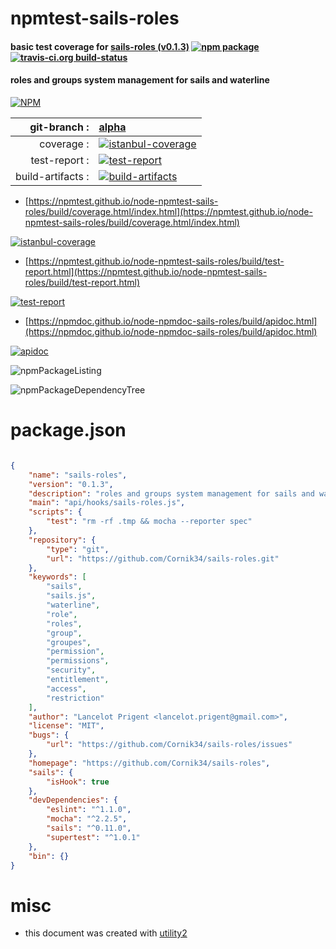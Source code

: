 # npmtest-sails-roles

#### basic test coverage for  [sails-roles (v0.1.3)](https://github.com/Cornik34/sails-roles)  [![npm package](https://img.shields.io/npm/v/npmtest-sails-roles.svg?style=flat-square)](https://www.npmjs.org/package/npmtest-sails-roles) [![travis-ci.org build-status](https://api.travis-ci.org/npmtest/node-npmtest-sails-roles.svg)](https://travis-ci.org/npmtest/node-npmtest-sails-roles)

#### roles and groups system management for sails and waterline

[![NPM](https://nodei.co/npm/sails-roles.png?downloads=true&downloadRank=true&stars=true)](https://www.npmjs.com/package/sails-roles)

| git-branch : | [alpha](https://github.com/npmtest/node-npmtest-sails-roles/tree/alpha)|
|--:|:--|
| coverage : | [![istanbul-coverage](https://npmtest.github.io/node-npmtest-sails-roles/build/coverage.badge.svg)](https://npmtest.github.io/node-npmtest-sails-roles/build/coverage.html/index.html)|
| test-report : | [![test-report](https://npmtest.github.io/node-npmtest-sails-roles/build/test-report.badge.svg)](https://npmtest.github.io/node-npmtest-sails-roles/build/test-report.html)|
| build-artifacts : | [![build-artifacts](https://npmtest.github.io/node-npmtest-sails-roles/glyphicons_144_folder_open.png)](https://github.com/npmtest/node-npmtest-sails-roles/tree/gh-pages/build)|

- [https://npmtest.github.io/node-npmtest-sails-roles/build/coverage.html/index.html](https://npmtest.github.io/node-npmtest-sails-roles/build/coverage.html/index.html)

[![istanbul-coverage](https://npmtest.github.io/node-npmtest-sails-roles/build/screenCapture.buildCi.browser.%252Ftmp%252Fbuild%252Fcoverage.lib.html.png)](https://npmtest.github.io/node-npmtest-sails-roles/build/coverage.html/index.html)

- [https://npmtest.github.io/node-npmtest-sails-roles/build/test-report.html](https://npmtest.github.io/node-npmtest-sails-roles/build/test-report.html)

[![test-report](https://npmtest.github.io/node-npmtest-sails-roles/build/screenCapture.buildCi.browser.%252Ftmp%252Fbuild%252Ftest-report.html.png)](https://npmtest.github.io/node-npmtest-sails-roles/build/test-report.html)

- [https://npmdoc.github.io/node-npmdoc-sails-roles/build/apidoc.html](https://npmdoc.github.io/node-npmdoc-sails-roles/build/apidoc.html)

[![apidoc](https://npmdoc.github.io/node-npmdoc-sails-roles/build/screenCapture.buildCi.browser.%252Ftmp%252Fbuild%252Fapidoc.html.png)](https://npmdoc.github.io/node-npmdoc-sails-roles/build/apidoc.html)

![npmPackageListing](https://npmtest.github.io/node-npmtest-sails-roles/build/screenCapture.npmPackageListing.svg)

![npmPackageDependencyTree](https://npmtest.github.io/node-npmtest-sails-roles/build/screenCapture.npmPackageDependencyTree.svg)



# package.json

```json

{
    "name": "sails-roles",
    "version": "0.1.3",
    "description": "roles and groups system management for sails and waterline",
    "main": "api/hooks/sails-roles.js",
    "scripts": {
        "test": "rm -rf .tmp && mocha --reporter spec"
    },
    "repository": {
        "type": "git",
        "url": "https://github.com/Cornik34/sails-roles.git"
    },
    "keywords": [
        "sails",
        "sails.js",
        "waterline",
        "role",
        "roles",
        "group",
        "groupes",
        "permission",
        "permissions",
        "security",
        "entitlement",
        "access",
        "restriction"
    ],
    "author": "Lancelot Prigent <lancelot.prigent@gmail.com>",
    "license": "MIT",
    "bugs": {
        "url": "https://github.com/Cornik34/sails-roles/issues"
    },
    "homepage": "https://github.com/Cornik34/sails-roles",
    "sails": {
        "isHook": true
    },
    "devDependencies": {
        "eslint": "^1.1.0",
        "mocha": "^2.2.5",
        "sails": "^0.11.0",
        "supertest": "^1.0.1"
    },
    "bin": {}
}
```



# misc
- this document was created with [utility2](https://github.com/kaizhu256/node-utility2)
